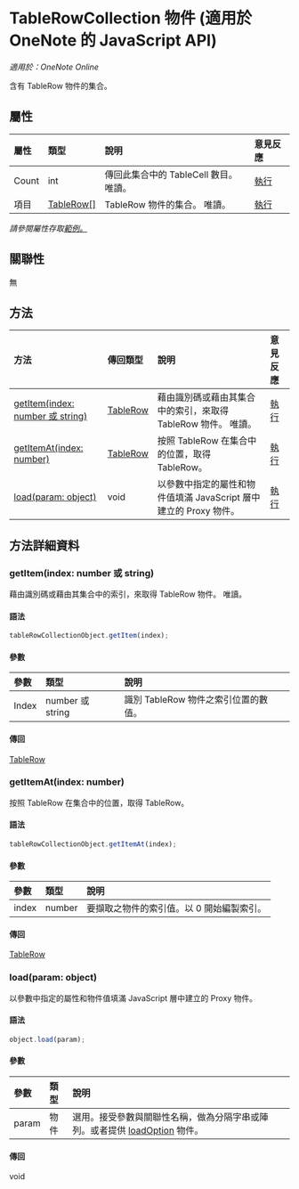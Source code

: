 ﻿# TableRowCollection 物件 (適用於 OneNote 的 JavaScript API)

_適用於：OneNote Online_  


含有 TableRow 物件的集合。

## 屬性

| 屬性	     | 類型	   |說明|意見反應|
|:---------------|:--------|:----------|:-------|
|Count|int|傳回此集合中的 TableCell 數目。 唯讀。|[執行](https://github.com/OfficeDev/office-js-docs/issues/new?title=OneNote-tableRowCollection-count)|
|項目|[TableRow[]](tablerow.md)|TableRow 物件的集合。 唯讀。|[執行](https://github.com/OfficeDev/office-js-docs/issues/new?title=OneNote-tableRowCollection-items)|

_請參閱屬性存取[範例。](#範例)_

## 關聯性
無


## 方法

| 方法           | 傳回類型    |說明| 意見反應|
|:---------------|:--------|:----------|:-------|
|[getItem(index: number 或 string)](#getitemindex-number-或-string)|[TableRow](tablerow.md)|藉由識別碼或藉由其集合中的索引，來取得 TableRow 物件。 唯讀。|[執行](https://github.com/OfficeDev/office-js-docs/issues/new?title=OneNote-tableRowCollection-getItem)|
|[getItemAt(index: number)](#getitematindex-number)|[TableRow](tablerow.md)|按照 TableRow 在集合中的位置，取得 TableRow。|[執行](https://github.com/OfficeDev/office-js-docs/issues/new?title=OneNote-tableRowCollection-getItemAt)|
|[load(param: object)](#loadparam-object)|void|以參數中指定的屬性和物件值填滿 JavaScript 層中建立的 Proxy 物件。|[執行](https://github.com/OfficeDev/office-js-docs/issues/new?title=OneNote-tableRowCollection-load)|

## 方法詳細資料


### getItem(index: number 或 string)
藉由識別碼或藉由其集合中的索引，來取得 TableRow 物件。 唯讀。

#### 語法
```js
tableRowCollectionObject.getItem(index);
```

#### 參數
| 參數	    | 類型	   |說明|
|:---------------|:--------|:----------|
|Index|number 或 string|識別 TableRow 物件之索引位置的數值。|

#### 傳回
[TableRow](tablerow.md)

### getItemAt(index: number)
按照 TableRow 在集合中的位置，取得 TableRow。

#### 語法
```js
tableRowCollectionObject.getItemAt(index);
```

#### 參數
| 參數	    | 類型	   |說明|
|:---------------|:--------|:----------|
|index|number|要擷取之物件的索引值。以 0 開始編製索引。|

#### 傳回
[TableRow](tablerow.md)

### load(param: object)
以參數中指定的屬性和物件值填滿 JavaScript 層中建立的 Proxy 物件。

#### 語法
```js
object.load(param);
```

#### 參數
| 參數	    | 類型	   |說明|
|:---------------|:--------|:----------|
|param|物件|選用。接受參數與關聯性名稱，做為分隔字串或陣列。或者提供 [loadOption](loadoption.md) 物件。|

#### 傳回
void
